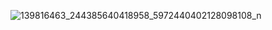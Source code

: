 ![139816463_244385640418958_5972440402128098108_n](https://user-images.githubusercontent.com/64188827/118992035-fe2b7200-b9a3-11eb-96f5-938f214f730d.png)
